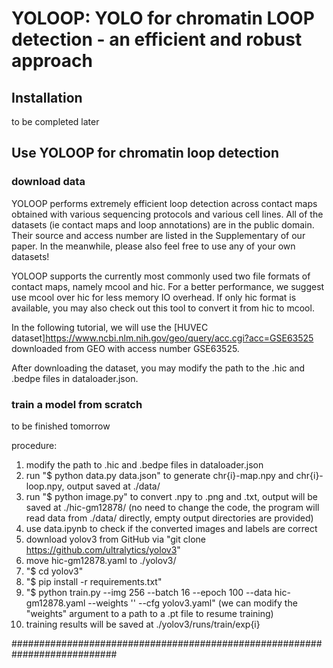 # YOLOOP: YOLO for chromatin LOOP detection - an efficient and robust approach


## Installation

to be completed later

## Use YOLOOP for chromatin loop detection
### download data
YOLOOP performs extremely efficient loop detection across contact maps obtained with various sequencing protocols and various cell lines. All of the datasets (ie contact maps and loop annotations) are in the public domain. Their source and access number are listed in the Supplementary of our paper. In the meanwhile, please also feel free to use any of your own datasets!

YOLOOP supports the currently most commonly used two file formats of contact maps, namely mcool and hic. For a better performance, we suggest use mcool over hic for less memory IO overhead. If only hic format is available, you may also check out this tool to convert it from hic to mcool.

In the following tutorial, we will use the [HUVEC dataset]https://www.ncbi.nlm.nih.gov/geo/query/acc.cgi?acc=GSE63525 downloaded from GEO with access number GSE63525.

After downloading the dataset, you may modify the path to the .hic and .bedpe files in dataloader.json.

### train a model from scratch

to be finished tomorrow

procedure:
1. modify the path to .hic and .bedpe files in dataloader.json
2. run "$ python data.py data.json" to generate chr{i}-map.npy and chr{i}-loop.npy, output saved at ./data/
3. run "$ python image.py" to convert .npy to .png and .txt, output will be saved at ./hic-gm12878/
   (no need to change the code, the program will read data from ./data/ directly, empty output directories are provided)
4. use data.ipynb to check if the converted images and labels are correct
5. download yolov3 from GitHub via "git clone https://github.com/ultralytics/yolov3"
6. move hic-gm12878.yaml to ./yolov3/
7. "$ cd yolov3"
8. "$ pip install -r requirements.txt"
9. "$ python train.py --img 256 --batch 16 --epoch 100 --data hic-gm12878.yaml --weights '' --cfg yolov3.yaml"
   (we can modify the "weights" argument to a path to a .pt file to resume training)
10. training results will be saved at ./yolov3/runs/train/exp{i}





###########################################################################









